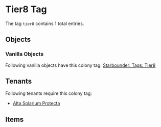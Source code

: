 # Tier8 Tag

The tag `tier8` contains 1 total entries.

## Objects

### Vanilla Objects

Following vanilla objects have this colony tag: [Starbounder: Tags: Tier8](https://starbounder.org/Tag:Tier8)

## Tenants

Following tenants require this colony tag:

- [Alta Solarium Protecta](https://ceterai.github.io/MyEnternia/Wiki/AltaSolariumProtecta)

## Items
